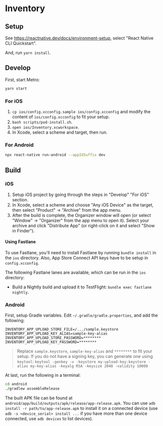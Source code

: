 # Inventory

## Setup

See https://reactnative.dev/docs/environment-setup, select "React Native CLI Quickstart".

And, run `yarn install`.

## Develop

First, start Metro:

```bash
yarn start
```

### For iOS

1. `cp ios/config.xcconfig.sample ios/config.xcconfig` and modify the content of `ios/config.xcconfig` to fit your setup.
2. `bash scripts/pod-install.sh`.
3. `open ios/Inventory.xcworkspace`.
4. In Xcode, select a scheme and target, then run.

### For Android

```bash
npx react-native run-android --appIdSuffix dev
```

## Build

### iOS

1. Setup iOS project by going through the steps in "Develop" "For iOS" section.
2. In Xcode, select a scheme and choose "Any iOS Device" as the target, then select "Product" → "Archive" from the app menu.
3. After the build is complete, the Organizer window will open (or select "Window" → "Organizer" from the app menu to open it). Select your archive and click "Distribute App" (or right-click on it and select "Show in Finder").

#### Using Fastlane

To use Fastlane, you'll need to install Fastlane by running `bundle install` in the `ios` directory. Also, App Store Connect API keys have to be setup in `config.xcconfig`.

The following Fastlane lanes are available, which can be run in the `ios` directory:

* Build a Nightly build and upload it to TestFlight: `bundle exec fastlane nightly`.

### Android

First, setup Gradle variables. Edit `~/.gradle/gradle.properties`, and add the following:

```
INVENTORY_APP_UPLOAD_STORE_FILE=/.../sample.keystore
INVENTORY_APP_UPLOAD_KEY_ALIAS=sample-key-alias
INVENTORY_APP_UPLOAD_STORE_PASSWORD=********
INVENTORY_APP_UPLOAD_KEY_PASSWORD=********
```

> Replace `sample.keystore`, `sample-key-alias` and `********` to fit your setup.
> If you do not have a signing key, you can generate one using `keytool`: `keytool -genkey -v -keystore my-upload-key.keystore -alias my-key-alias -keyalg RSA -keysize 2048 -validity 10000`

At last, run the following in a terminal:

```bash
cd android
./gradlew assembleRelease
```

The built APK file can be found at `android/app/build/outputs/apk/release/app-release.apk`. You can use `adb install -r path/to/app-release.apk` to install it on a connected device (use `adb -s <device_serial> install ...` if you have more than one device connected, use `adb devices` to list devices).
